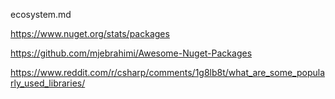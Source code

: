 

ecosystem.md

https://www.nuget.org/stats/packages

https://github.com/mjebrahimi/Awesome-Nuget-Packages

https://www.reddit.com/r/csharp/comments/1g8lb8t/what_are_some_popularly_used_libraries/
